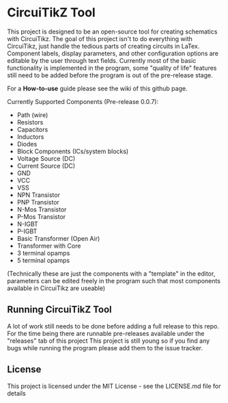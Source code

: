 # CircuiTikZ Tool
This project is designed to be an open-source tool for creating schematics with CircuiTikz. 
The goal of this project isn't to do everything with CircuiTikz, just handle the tedious parts of creating circuits in LaTex. 
Component labels, display parameters, and other configuration options are editable by the user through text fields. 
Currently most of the basic functionality is implemented in the program, some "quality of life" features still need to be added before the program is out of the pre-release stage. 

For a **How-to-use** guide please see the wiki of this github page.

Currently Supported Components (Pre-release 0.0.7): 
- Path (wire) 
- Resistors
- Capacitors
- Inductors
- Diodes
- Block Components (ICs/system blocks)
- Voltage Source (DC)
- Current Source (DC)
- GND
- VCC
- VSS
- NPN Transistor
- PNP Transistor
- N-Mos Transistor
- P-Mos Transistor
- N-IGBT
- P-IGBT
- Basic Transformer (Open Air)
- Transformer with Core
- 3 terminal opamps
- 5 terminal opamps

(Technically these are just the components with a "template" in the editor, parameters can be edited freely in the program such that most components available in CircuiTikz are useable)


## Running CircuiTikZ Tool
A lot of work still needs to be done before adding a full release to this repo.
For the time being there are runnable pre-releases available under the "releases" tab of this project
This project is still young so if you find any bugs while running the program please add them to the issue tracker.

## License
This project is licensed under the MIT License - see the LICENSE.md file for details
